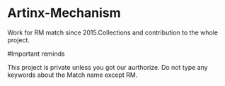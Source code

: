 # Artinx-Mechanism
Work for RM match since 2015.Collections and contribution to the whole project.

#Important reminds

This project is private unless you got our aurthorize.
Do not type any keywords about the Match name except RM.

